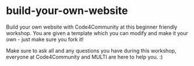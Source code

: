 # build-your-own-website

Build your own website with Code4Community at this beginner friendly workshop. You are given a template which you can modify and make it your own - just make sure you fork it!

Make sure to ask all and any questions you have during this workshop, everyone at Code4Community and MULTI are here to help you. :)
